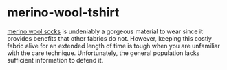 # merino-wool-tshirt
<a href="https://www.merinoprotect.com/how-to-wash-merino-wool-socks/">merino wool socks</a> is undeniably a gorgeous material to wear since it provides benefits that other fabrics do not. However, keeping this costly fabric alive for an extended length of time is tough when you are unfamiliar with the care technique. Unfortunately, the general population lacks sufficient information to defend it. 
